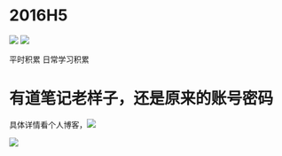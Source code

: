 # 2016H5
![](https://img.shields.io/badge/2016H5-V1.0-brightgreen.svg)
![](https://img.shields.io/badge/2016H5-teacker%20%7C%20me%20%7C%20others%20%7C%20book-orange.svg)

平时积累
日常学习积累

# 有道笔记老样子，还是原来的账号密码

具体详情看个人博客，![](https://screetbloom.github.io/)

![](http://imgsrc.baidu.com/forum/pic/item/89f1e8198618367a68b058152f738bd4b21ce559.jpg)


